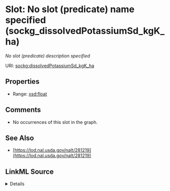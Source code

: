 

# Slot: No slot (predicate) name specified (sockg_dissolvedPotassiumSd_kgK_ha)


_No slot (predicate) description specified_







URI: [sockg:dissolvedPotassiumSd_kgK_ha](https://idir.uta.edu/sockg-ontology/docs/dissolvedPotassiumSd_kgK_ha)



<!-- no inheritance hierarchy -->








## Properties

* Range: [xsd:float](http://www.w3.org/2001/XMLSchema#float)





## Comments

* No occurrences of this slot in the graph.

## See Also

* [https://lod.nal.usda.gov/nalt/281219](https://lod.nal.usda.gov/nalt/281219)



## LinkML Source

<details>

```yaml
name: sockg_dissolvedPotassiumSd_kgK_ha
description: No slot (predicate) description specified
title: No slot (predicate) name specified
comments:
- No occurrences of this slot in the graph.
from_schema: soc-kg
see_also:
- https://lod.nal.usda.gov/nalt/281219
rank: 1000
domain: sockg_WaterQualityArea
slot_uri: sockg:dissolvedPotassiumSd_kgK_ha
alias: sockg_dissolvedPotassiumSd_kgK_ha
range: float

```
</details>